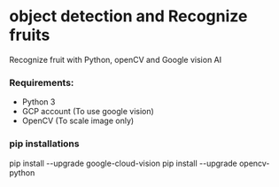 # object detection and Recognize fruits
Recognize fruit with Python, openCV and Google vision AI


### Requirements:
- Python 3
- GCP account (To use google vision)
- OpenCV (To scale image only)

### pip installations
pip install --upgrade google-cloud-vision
pip install --upgrade opencv-python

